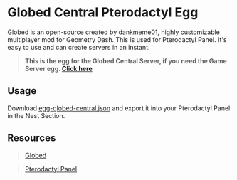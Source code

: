 # Globed Central Pterodactyl Egg
Globed is an open-source created by dankmeme01, highly customizable multiplayer mod for Geometry Dash. This is used for Pterodactyl Panel.
It's easy to use and can create servers in an instant.

> **This is the egg for the Globed Central Server, if you need the Game Server egg. [Click here](https://github.com/DumbCaveSpider/globed-game-egg)**

## Usage
Download [egg-globed-central.json](https://github.com/DumbCaveSpider/globed-central-egg/blob/main/egg-globed-central.json) and export it into your Pterodactyl Panel in the Nest Section.

## Resources
> [Globed](https://github.com/dankmeme01/globed2)

> [Pterodactyl Panel](https://pterodactyl.io/)
